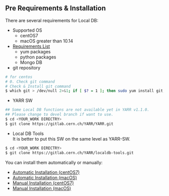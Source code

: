 ## Pre Requirements & Installation

There are several requirements for Local DB:

- Supported OS
    - centOS7
    - macOS greater than 10.14
- [Requirements List](requirements-list.md)
    - yum packages
    - python packages
    - Mongo DB
- git repository

```bash
# for centos
# 0. Check git command
# Check & Install git command
$ which git > /dev/null 2>&1; if [ $? = 1 ]; then sudo yum install git; fi
```

- YARR SW
```bash
## Some Local DB functions are not available yet in YARR v1.1.0.
## Please change to devel branch if want to use.
$ cd <YOUR_WORK DIRECTRY>
$ git clone https://gitlab.cern.ch/YARR/YARR.git
```

- Local DB Tools
<br>It is better to put this SW on the same level as YARR-SW.
```bash
$ cd <YOUR_WORK DIRECTRY>
$ git clone https://gitlab.cern.ch/YARR/localdb-tools.git
```

You can install them automatically or manually:

- [Automatic Installation (centOS7)](automatic-install.md)
- [Automatic Installation (macOS)](automatic-install-macos.md)
- [Manual Installation (centOS7)](manual-install.md)
- [Manual Installation (macOS)](manual-install-macos.md)
